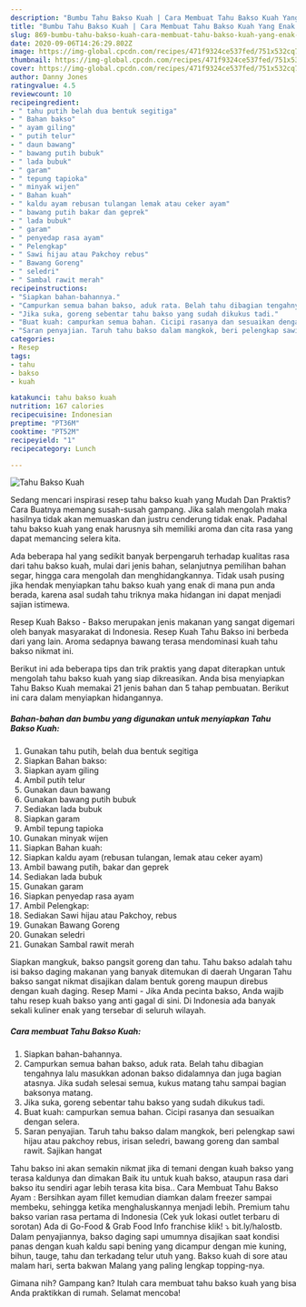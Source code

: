 ```yaml
---
description: "Bumbu Tahu Bakso Kuah | Cara Membuat Tahu Bakso Kuah Yang Enak dan Simpel"
title: "Bumbu Tahu Bakso Kuah | Cara Membuat Tahu Bakso Kuah Yang Enak dan Simpel"
slug: 869-bumbu-tahu-bakso-kuah-cara-membuat-tahu-bakso-kuah-yang-enak-dan-simpel
date: 2020-09-06T14:26:29.802Z
image: https://img-global.cpcdn.com/recipes/471f9324ce537fed/751x532cq70/tahu-bakso-kuah-foto-resep-utama.jpg
thumbnail: https://img-global.cpcdn.com/recipes/471f9324ce537fed/751x532cq70/tahu-bakso-kuah-foto-resep-utama.jpg
cover: https://img-global.cpcdn.com/recipes/471f9324ce537fed/751x532cq70/tahu-bakso-kuah-foto-resep-utama.jpg
author: Danny Jones
ratingvalue: 4.5
reviewcount: 10
recipeingredient:
- " tahu putih belah dua bentuk segitiga"
- " Bahan bakso"
- " ayam giling"
- " putih telur"
- " daun bawang"
- " bawang putih bubuk"
- " lada bubuk"
- " garam"
- " tepung tapioka"
- " minyak wijen"
- " Bahan kuah"
- " kaldu ayam rebusan tulangan lemak atau ceker ayam"
- " bawang putih bakar dan geprek"
- " lada bubuk"
- " garam"
- " penyedap rasa ayam"
- " Pelengkap"
- " Sawi hijau atau Pakchoy rebus"
- " Bawang Goreng"
- " seledri"
- " Sambal rawit merah"
recipeinstructions:
- "Siapkan bahan-bahannya."
- "Campurkan semua bahan bakso, aduk rata. Belah tahu dibagian tengahnya lalu masukkan adonan bakso didalamnya dan juga bagian atasnya. Jika sudah selesai semua, kukus matang tahu sampai bagian baksonya matang."
- "Jika suka, goreng sebentar tahu bakso yang sudah dikukus tadi."
- "Buat kuah: campurkan semua bahan. Cicipi rasanya dan sesuaikan dengan selera."
- "Saran penyajian. Taruh tahu bakso dalam mangkok, beri pelengkap sawi hijau atau pakchoy rebus, irisan seledri, bawang goreng dan sambal rawit. Sajikan hangat"
categories:
- Resep
tags:
- tahu
- bakso
- kuah

katakunci: tahu bakso kuah 
nutrition: 167 calories
recipecuisine: Indonesian
preptime: "PT36M"
cooktime: "PT52M"
recipeyield: "1"
recipecategory: Lunch

---
```



![Tahu Bakso Kuah](https://img-global.cpcdn.com/recipes/471f9324ce537fed/751x532cq70/tahu-bakso-kuah-foto-resep-utama.jpg)

Sedang mencari inspirasi resep tahu bakso kuah yang Mudah Dan Praktis? Cara Buatnya memang susah-susah gampang. Jika salah mengolah maka hasilnya tidak akan memuaskan dan justru cenderung tidak enak. Padahal tahu bakso kuah yang enak harusnya sih memiliki aroma dan cita rasa yang dapat memancing selera kita.

Ada beberapa hal yang sedikit banyak berpengaruh terhadap kualitas rasa dari tahu bakso kuah, mulai dari jenis bahan, selanjutnya pemilihan bahan segar, hingga cara mengolah dan menghidangkannya. Tidak usah pusing jika hendak menyiapkan tahu bakso kuah yang enak di mana pun anda berada, karena asal sudah tahu triknya maka hidangan ini dapat menjadi sajian istimewa.

Resep Kuah Bakso - Bakso merupakan jenis makanan yang sangat digemari oleh banyak masyarakat di Indonesia. Resep Kuah Tahu Bakso ini berbeda dari yang lain. Aroma sedapnya bawang terasa mendominasi kuah tahu bakso nikmat ini.


Berikut ini ada beberapa tips dan trik praktis yang dapat diterapkan untuk mengolah tahu bakso kuah yang siap dikreasikan. Anda bisa menyiapkan Tahu Bakso Kuah memakai 21 jenis bahan dan 5 tahap pembuatan. Berikut ini cara dalam menyiapkan hidangannya.

<!--inarticleads1-->

##### Bahan-bahan dan bumbu yang digunakan untuk menyiapkan Tahu Bakso Kuah:

1. Gunakan  tahu putih, belah dua bentuk segitiga
1. Siapkan  Bahan bakso:
1. Siapkan  ayam giling
1. Ambil  putih telur
1. Gunakan  daun bawang
1. Gunakan  bawang putih bubuk
1. Sediakan  lada bubuk
1. Siapkan  garam
1. Ambil  tepung tapioka
1. Gunakan  minyak wijen
1. Siapkan  Bahan kuah:
1. Siapkan  kaldu ayam (rebusan tulangan, lemak atau ceker ayam)
1. Ambil  bawang putih, bakar dan geprek
1. Sediakan  lada bubuk
1. Gunakan  garam
1. Siapkan  penyedap rasa ayam
1. Ambil  Pelengkap:
1. Sediakan  Sawi hijau atau Pakchoy, rebus
1. Gunakan  Bawang Goreng
1. Gunakan  seledri
1. Gunakan  Sambal rawit merah


Siapkan mangkuk, bakso pangsit goreng dan tahu. Tahu bakso adalah tahu isi bakso daging makanan yang banyak ditemukan di daerah Ungaran Tahu bakso sangat nikmat disajikan dalam bentuk goreng maupun direbus dengan kuah daging. Resep Mami - Jika Anda pecinta bakso, Anda wajib tahu resep kuah bakso yang anti gagal di sini. Di Indonesia ada banyak sekali kuliner enak yang tersebar di seluruh wilayah. 

<!--inarticleads2-->

##### Cara membuat Tahu Bakso Kuah:

1. Siapkan bahan-bahannya.
1. Campurkan semua bahan bakso, aduk rata. Belah tahu dibagian tengahnya lalu masukkan adonan bakso didalamnya dan juga bagian atasnya. Jika sudah selesai semua, kukus matang tahu sampai bagian baksonya matang.
1. Jika suka, goreng sebentar tahu bakso yang sudah dikukus tadi.
1. Buat kuah: campurkan semua bahan. Cicipi rasanya dan sesuaikan dengan selera.
1. Saran penyajian. Taruh tahu bakso dalam mangkok, beri pelengkap sawi hijau atau pakchoy rebus, irisan seledri, bawang goreng dan sambal rawit. Sajikan hangat


Tahu bakso ini akan semakin nikmat jika di temani dengan kuah bakso yang terasa kaldunya dan dimakan Baik itu untuk kuah bakso, ataupun rasa dari bakso itu sendiri agar lebih terasa kita bisa.. Cara Membuat Tahu Bakso Ayam : Bersihkan ayam fillet kemudian diamkan dalam freezer sampai membeku, sehingga ketika menghaluskannya menjadi lebih. Premium tahu bakso varian rasa pertama di Indonesia (Cek yuk lokasi outlet terbaru di sorotan) Ada di Go-Food &amp; Grab Food Info franchise klik! ⤵️ bit.ly/halostb. Dalam penyajiannya, bakso daging sapi umumnya disajikan saat kondisi panas dengan kuah kaldu sapi bening yang dicampur dengan mie kuning, bihun, tauge, tahu dan terkadang telur utuh yang. Bakso kuah di sore atau malam hari, serta bakwan Malang yang paling lengkap topping-nya. 

Gimana nih? Gampang kan? Itulah cara membuat tahu bakso kuah yang bisa Anda praktikkan di rumah. Selamat mencoba!
